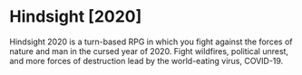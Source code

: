 # Hindsight [2020]
Hindsight 2020 is a turn-based RPG in which you fight against the forces of nature and man in the cursed year of 2020. Fight wildfires, political unrest, and more forces of destruction lead by the world-eating virus, COVID-19.
